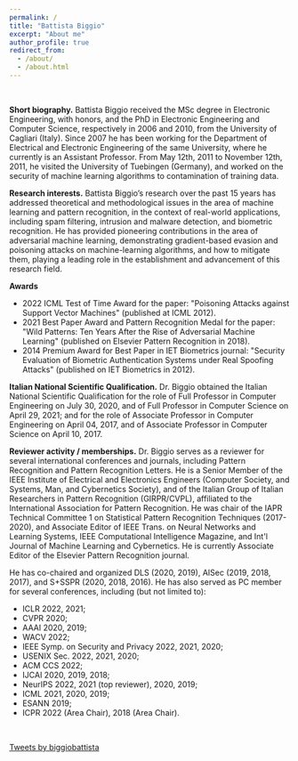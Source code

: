```yaml
---
permalink: /
title: "Battista Biggio"
excerpt: "About me"
author_profile: true
redirect_from: 
  - /about/
  - /about.html
---
```


<p>&nbsp;</p>

**Short biography.** Battista Biggio received the MSc degree 
in Electronic Engineering, with honors, and the PhD in Electronic 
Engineering and Computer Science, respectively in 2006 and 2010, 
from the University of Cagliari (Italy). 
Since 2007 he has been working for the Department of Electrical 
and Electronic Engineering of the same University, 
where he currently is an Assistant Professor. 
From May 12th, 2011 to November 12th, 2011, 
he visited the University of Tuebingen (Germany), 
and worked on the security of machine learning algorithms 
to contamination of training data.

**Research interests.** Battista Biggio’s research over the past 15 years has addressed theoretical and methodological issues in the area of machine learning and pattern recognition, in the context of real-world applications, including spam filtering, intrusion and malware detection, and biometric recognition. He has provided pioneering contributions in the area of adversarial machine learning, demonstrating gradient-based evasion and poisoning attacks on machine-learning algorithms, and how to mitigate them, playing a leading role in the establishment and advancement of this research field.

**Awards**
- 2022 ICML Test of Time Award for the paper: "Poisoning Attacks against Support Vector Machines" (published at ICML 2012).
- 2021 Best Paper Award and Pattern Recognition Medal for the paper: "Wild Patterns: Ten Years After the Rise of Adversarial Machine Learning" (published on Elsevier Pattern Recognition in 2018).
- 2014 Premium Award for Best Paper in IET Biometrics journal: "Security Evaluation of Biometric Authentication Systems under Real Spoofing Attacks" (published on IET Biometrics in 2012).

**Italian National Scientific Qualification.** Dr. Biggio obtained 
the Italian National Scientific Qualification for the role of 
Full Professor in Computer Engineering on July 30, 2020, 
and of Full Professor in Computer Science on April 29, 2021; 
and for the role of Associate Professor in Computer Engineering 
on April 04, 2017, and of Associate Professor in Computer Science 
on April 10, 2017.
 
**Reviewer activity / memberships.** Dr. Biggio serves as a reviewer 
for several international conferences and journals, 
including Pattern Recognition and Pattern Recognition Letters. 
He is a Senior Member of the IEEE Institute of Electrical and 
Electronics Engineers (Computer Society, and Systems, Man, and 
Cybernetics Society), and of the Italian Group of Italian 
Researchers in Pattern Recognition (GIRPR/CVPL), 
affiliated to the International Association for Pattern Recognition. 
He was chair of the 
IAPR Technical Committee 1 on Statistical Pattern Recognition 
Techniques (2017-2020), and Associate Editor of
IEEE Trans. on Neural Networks and Learning Systems, 
IEEE Computational Intelligence Magazine, and Int'l Journal of Machine Learning and Cybernetics.
He is currently Associate Editor of the Elsevier Pattern Recognition journal.
 
He has co-chaired and organized DLS (2020, 2019), 
AISec (2019, 2018, 2017), and S+SSPR (2020, 2018, 2016). 
He has also served as PC member for several conferences, 
including (but not limited to):
- ICLR 2022, 2021;
- CVPR 2020;
- AAAI 2020, 2019;
- WACV 2022;
- IEEE Symp. on Security and Privacy 2022, 2021, 2020;
- USENIX Sec. 2022, 2021, 2020;
- ACM CCS 2022;
- IJCAI 2020, 2019, 2018;
- NeurIPS 2022, 2021 (top reviewer), 2020, 2019;
- ICML 2021, 2020, 2019;
- ESANN 2019;
- ICPR 2022 (Area Chair), 2018 (Area Chair).

<p>&nbsp;</p>
<p><a class="twitter-timeline" data-height="350" data-width="220" href="https://twitter.com/biggiobattista?ref_src=twsrc%5Etfw">Tweets by biggiobattista</a> </p>
